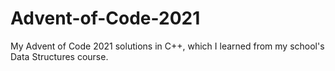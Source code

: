 # Advent-of-Code-2021
My Advent of Code 2021 solutions in C++, which I learned from my school's Data Structures course.

